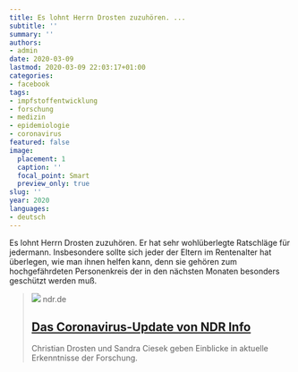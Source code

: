 ```yaml
---
title: Es lohnt Herrn Drosten zuzuhören. ...
subtitle: ''
summary: ''
authors:
- admin
date: 2020-03-09
lastmod: 2020-03-09 22:03:17+01:00
categories:
- facebook
tags:
- impfstoffentwicklung
- forschung
- medizin
- epidemiologie
- coronavirus
featured: false
image:
  placement: 1
  caption: ''
  focal_point: Smart
  preview_only: true
slug: ''
year: 2020
languages:
- deutsch
---
```


Es lohnt Herrn Drosten zuzuhören. Er hat sehr wohlüberlegte Ratschläge für jedermann. Insbesondere sollte sich jeder der Eltern im Rentenalter hat überlegen, wie man ihnen helfen kann, denn sie gehören zum hochgefährdeten Personenkreis der in den nächsten Monaten besonders geschützt werden muß.
> [![](https://www.ndr.de/mediathek/podcast4798_v-contentxl.jpg)](https://www.ndr.de/nachrichten/info/podcast4684.html)
> ndr.de
> ## [Das Coronavirus-Update von NDR Info](https://www.ndr.de/nachrichten/info/podcast4684.html)
>
>Christian Drosten und Sandra Ciesek geben Einblicke in aktuelle Erkenntnisse der Forschung.